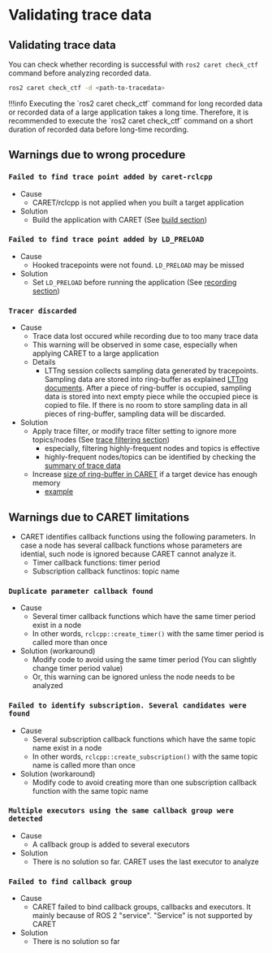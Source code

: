 # Validating trace data

## Validating trace data

You can check whether recording is successful with `ros2 caret check_ctf` command before analyzing recorded data.

```sh
ros2 caret check_ctf -d <path-to-tracedata>
```

<prettier-ignore-start>
!!!info
      Executing the `ros2 caret check_ctf` command for long recorded data or recorded data of a large application takes a long time.
      Therefore, it is recommended to execute the `ros2 caret check_ctf` command on a short duration of recorded data before long-time recording.
<prettier-ignore-end>

## Warnings due to wrong procedure

### `Failed to find trace point added by caret-rclcpp`

- Cause
  - CARET/rclcpp is not applied when you built a target application
- Solution
  - Build the application with CARET (See [build section](../build_check))

### `Failed to find trace point added by LD_PRELOAD`

- Cause
  - Hooked tracepoints were not found. `LD_PRELOAD` may be missed
- Solution
  - Set `LD_PRELOAD` before running the application (See [recording section](../recording))

### `Tracer discarded`

- Cause
  - Trace data lost occured while recording due to too many trace data
  - This warning will be observed in some case, especially when applying CARET to a large application
  - Details
    - LTTng session collects sampling data generated by tracepoints. Sampling data are stored into ring-buffer as explained [LTTng documents](https://lttng.org/man/7/lttng-concepts/v2.13/#doc-channel). After a piece of ring-buffer is occupied, sampling data is stored into next empty piece while the occupied piece is copied to file. If there is no room to store sampling data in all pieces of ring-buffer, sampling data will be discarded.
- Solution
  - Apply trace filter, or modify trace filter setting to ignore more topics/nodes (See [trace filtering section](../trace_filtering))
    - especially, filtering highly-frequent nodes and topics is effective
    - highly-frequent nodes/topics can be identified by checking the [summary of trace data](../cli_tool/#node-summary)
  - Increase [size of ring-buffer in CARET](https://github.com/tier4/ros2_tracing/blob/2cd9d104664b4bf4d7507d01e5553129eefe1c9a/tracetools_trace/tracetools_trace/tools/lttng_impl.py#L109F) if a target device has enough memory
    - [example](https://github.com/tier4/ros2_tracing/pull/1/files)

## Warnings due to CARET limitations

- CARET identifies callback functions using the following parameters. In case a node has several callback functions whose parameters are idential, such node is ignored because CARET cannot analyze it.
  - Timer callback functions: timer period
  - Subscription callback functinos: topic name

### `Duplicate parameter callback found`

- Cause
  - Several timer callback functions which have the same timer period exist in a node
  - In other words, `rclcpp::create_timer()` with the same timer period is called more than once
- Solution (workaround)
  - Modify code to avoid using the same timer period (You can slightly change timer period value)
  - Or, this warning can be ignored unless the node needs to be analyzed

### `Failed to identify subscription. Several candidates were found`

- Cause
  - Several subscription callback functions which have the same topic name exist in a node
  - In other words, `rclcpp::create_subscription()` with the same topic name is called more than once
- Solution (workaround)
  - Modify code to avoid creating more than one subscription callback function with the same topic name

### `Multiple executors using the same callback group were detected`

- Cause
  - A callback group is added to several executors
- Solution
  - There is no solution so far. CARET uses the last executor to analyze

### `Failed to find callback group`

- Cause
  - CARET failed to bind callback groups, callbacks and executors. It mainly because of ROS 2 "service". "Service" is not supported by CARET
- Solution
  - There is no solution so far
